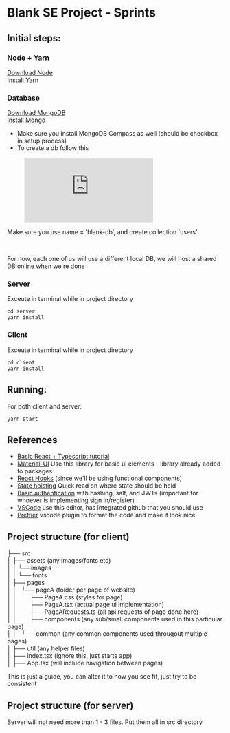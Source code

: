 # Blank SE Project - Sprints

## Initial steps:

### Node + Yarn

[Download Node](https://nodejs.org/en/download/)  
[Install Yarn](https://classic.yarnpkg.com/en/docs/install/#windows-stable)

### Database

[Download MongoDB](https://www.mongodb.com/try/download/community?tck=docs_server)  
[Install Mongo](https://docs.mongodb.com/manual/administration/install-community/)

- Make sure you install MongoDB Compass as well (should be checkbox in setup process)
- To create a db follow this

<figure class="video_container">
  <iframe src="https://streamable.com/ql4ee6" frameborder="0" allowfullscreen="true"> </iframe>
</figure>
Make sure you use name = 'blank-db', and create collection 'users'    
&nbsp;

&nbsp;

For now, each one of us will use a different local DB, we will host a shared DB online when we're done

### Server

Exceute in terminal while in project directory

```
cd server
yarn install
```

### Client

Exceute in terminal while in project directory

```
cd client
yarn install
```

## Running:

For both client and server:

```
yarn start
```

## References

- [Basic React + Typescript tutorial](https://www.youtube.com/watch?v=Z5iWr6Srsj8&ab_channel=BenAwad)
- [Material-UI](https://material-ui.com/components/buttons/) Use this library for basic ui elements - library already added to packages
- [React Hooks](https://reactjs.org/docs/hooks-intro.html) (since we'll be using functional components)
- [State hoisting](https://reactjs.org/docs/lifting-state-up.html) Quick read on where state should be held
- [Basic authentication](https://dev.to/eidorianavi/authentication-and-jwt-in-node-js-4i13) with hashing, salt, and JWTs (important for whoever is implementing sign in/register)
- [VSCode](https://code.visualstudio.com/) use this editor, has integrated github that you should use
- [Prettier](https://marketplace.visualstudio.com/items?itemName=esbenp.prettier-vscode) vscode plugin to format the code and make it look nice

## Project structure (for client)

├── src  
│ ├── assets (any images/fonts etc)  
│ │ └──images  
│ │ └── fonts  
│ ├── pages  
│ │&nbsp;&nbsp; └── pageA (folder per page of website)  
│ │&nbsp;&nbsp;&nbsp;&nbsp;&nbsp;&nbsp;&nbsp;&nbsp;├── PageA.css (styles for page)  
│ │&nbsp;&nbsp;&nbsp;&nbsp;&nbsp;&nbsp;&nbsp;&nbsp;├── PageA.tsx (actual page ui implementation)  
│ │&nbsp;&nbsp;&nbsp;&nbsp;&nbsp;&nbsp;&nbsp;&nbsp;├── PageARequests.ts (all api requests of page done here)  
│ │&nbsp;&nbsp;&nbsp;&nbsp;&nbsp;&nbsp;&nbsp;&nbsp;├── components (any sub/small components used in this particular page)  
│ │&nbsp;&nbsp; └── common (any common components used througout multiple pages)  
│ ├── util (any helper files)  
│ ├── index.tsx (ignore this, just starts app)  
│ ├── App.tsx (will include navigation between pages)

This is just a guide, you can alter it to how you see fit, just try to be consistent

## Project structure (for server)

Server will not need more than 1 - 3 files. Put them all in src directory
